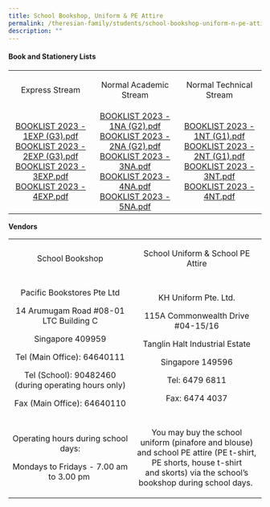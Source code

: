 ```yaml
---
title: School Bookshop, Uniform & PE Attire
permalink: /theresian-family/students/school-bookshop-uniform-n-pe-attire/
description: ""
---
```

<h4><strong>Book and Stationery Lists</strong></h4>
<table>
<tbody>
<tr>
<td style="text-align: center;" width="205">
<p>Express Stream</p>
</td>
<td style="text-align: center;" width="205">
<p>Normal Academic Stream</p>
</td>
<td style="text-align: center;" width="205">
<p>Normal Technical Stream</p>
</td>
</tr>
<tr>
<td style="text-align: center;" width="205"><a href="https://drive.google.com/file/d/1uHQ-ST_D39hRqWfM6LMaPmmuyz2KSBQC/view?usp=share_link" target="">BOOKLIST 2023 - 1EXP (G3).pdf</a><br /><a href="https://drive.google.com/file/d/1ouUc-9rhFz__-J-WQjXoX91WxKV6ZaNn/view?usp=share_link" target="">BOOKLIST 2023 - 2EXP (G3).pdf</a><br /><a href="https://drive.google.com/file/d/17ymeQj6RNwUfUYoIAV3qthCyGZgov2wP/view?usp=share_link" target="">BOOKLIST 2023 - 3EXP.pdf</a><br /><a href="https://drive.google.com/file/d/178tp346HhVWtpX4uBSLjgTb4dv62JeMJ/view?usp=share_link" target="">BOOKLIST 2023 - 4EXP.pdf</a></td>
<td style="text-align: center;" width="205"><a href="https://drive.google.com/file/d/1Oo4Pj3T7fPGQR0n9YM95DPhHB-bkhC7k/view?usp=share_link" target="">BOOKLIST 2023 - 1NA (G2).pdf</a><br /><a class="refobj" href="https://drive.google.com/file/d/1bbxbcQ0vzILRu7bCqbcKqUx7yQvhlWLY/view?usp=share_link" target="">BOOKLIST 2023 - 2NA (G2).pdf</a><br /><a class="refobj" href="https://drive.google.com/file/d/1TZD8BuEWfxNBUel2-usefDd83FKq3HkO/view?usp=share_link" target="">BOOKLIST 2023 - 3NA.pdf</a><br /><a class="refobj" href="https://drive.google.com/file/d/1FqG3Ry0lyx62pLwq6ckssqGe1fYeooKv/view?usp=share_link" target="">BOOKLIST 2023 - 4NA.pdf</a><br /><a class="refobj" href="https://drive.google.com/file/d/1TojG_FnVVJbI4cqywSU9vc5vUpNHVlQX/view?usp=share_link" target="">BOOKLIST 2023 - 5NA.pdf</a></td>
<td style="text-align: center;" width="205"><a href="https://drive.google.com/file/d/19onbdaBE068OPASbtM_OKP1GGUjBi-oS/view?usp=share_link" target="">BOOKLIST 2023 - 1NT (G1).pdf</a><br /><a class="refobj" href="https://drive.google.com/file/d/1PE8w-ARki02Y9J_tr8plYv_bsxRZmASC/view?usp=share_link" target="">BOOKLIST 2023 - 2NT (G1).pdf</a><br /><a class="refobj" href="https://drive.google.com/file/d/1q0wI7adv8uDSK00wLW7cdyIgXOa_DV1I/view?usp=share_link" target="">BOOKLIST 2023 - 3NT.pdf</a><br /><a class="refobj" href="https://drive.google.com/file/d/1T_TlIu5gxopISNzbvy0u95979OHbXPb5/view?usp=share_link" target="">BOOKLIST 2023 - 4NT.pdf</a></td>
</tr>
</tbody>
</table>
<p><strong>Vendors</strong></p>
<table width="0">
<tbody>
<tr>
<td style="text-align: center;" width="316">School Bookshop</td>
<td style="text-align: center;" width="316">
<p>School Uniform &amp; School PE Attire</p>
</td>
</tr>
<tr>
<td style="text-align: center;" width="316">
<p>Pacific Bookstores Pte Ltd</p>
<p>14 Arumugam Road #08-01 LTC Building C</p>
<p>Singapore 409959</p>
<p>Tel (Main Office): 64640111</p>
<p>Tel (School): 90482460 (during operating hours only)</p>
<p>Fax (Main Office): 64640110</p>
</td>
<td style="text-align: center;" width="316">
<p>KH Uniform Pte. Ltd.</p>
<p>115A Commonwealth Drive #04-15/16</p>
<p>Tanglin Halt Industrial Estate</p>
<p>Singapore 149596</p>
<p>Tel: 6479 6811</p>
<p>&nbsp;Fax: 6474 4037&nbsp;</p>
</td>
</tr>
<tr>
<td style="text-align: center;" width="316">
<p>Operating hours during school days:</p>
<p>Mondays to Fridays - 7.00 am to 3.00 pm&nbsp;</p>
</td>
<td style="text-align: center;" width="316">
<p>You may buy the school uniform (pinafore and blouse) and school PE attire (PE t-shirt, PE shorts, house t-shirt and&nbsp;skorts) via the school&rsquo;s bookshop during school days.&nbsp;</p>
</td>
</tr>
</tbody>
</table>